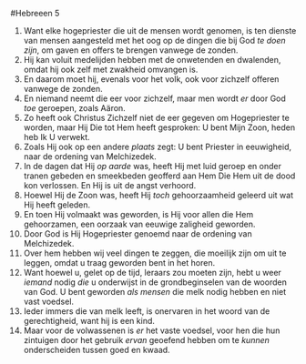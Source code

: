 #Hebreeen 5
1. Want elke hogepriester die uit de mensen wordt genomen, is ten dienste van mensen aangesteld met het oog op de dingen die bij God *te doen zijn*, om gaven en offers te brengen vanwege de zonden.
2. Hij kan voluit medelijden hebben met de onwetenden en dwalenden, omdat hij ook zelf met zwakheid omvangen is.
3. En daarom moet hij, evenals voor het volk, ook voor zichzelf offeren vanwege de zonden.
4. En niemand neemt die eer voor zichzelf, maar men wordt *er* door God *toe* geroepen, zoals Aäron.
5. Zo heeft ook Christus Zichzelf niet de eer gegeven om Hogepriester te worden, maar Hij Die tot Hem heeft gesproken: U bent Mijn Zoon, heden heb Ik U verwekt.
6. Zoals Hij ook op een andere *plaats* zegt: U bent Priester in eeuwigheid, naar de ordening van Melchizedek.
7. In de dagen dat Hij *op aarde* was, heeft Hij met luid geroep en onder tranen gebeden en smeekbeden geofferd aan Hem Die Hem uit de dood kon verlossen. En Hij is uit de angst verhoord.
8. Hoewel Hij de Zoon was, heeft Hij *toch* gehoorzaamheid geleerd uit wat Hij heeft geleden.
9. En toen Hij volmaakt was geworden, is Hij voor allen die Hem gehoorzamen, een oorzaak van eeuwige zaligheid geworden.
10. Door God is Hij Hogepriester genoemd naar de ordening van Melchizedek.
11. Over hem hebben wij veel dingen te zeggen, die moeilijk zijn om uit te leggen, omdat u traag geworden bent in het horen.
12. Want hoewel u, gelet op de tijd, leraars zou moeten zijn, hebt u weer *iemand* nodig *die* u onderwijst in de grondbeginselen van de woorden van God. U bent geworden *als mensen* die melk nodig hebben en niet vast voedsel.
13. Ieder immers die van melk leeft, is onervaren in het woord van de gerechtigheid, want hij is een kind.
14. Maar voor de volwassenen is *er* het vaste voedsel, voor hen die hun zintuigen door het gebruik *ervan* geoefend hebben om te *kunnen* onderscheiden tussen goed en kwaad.
